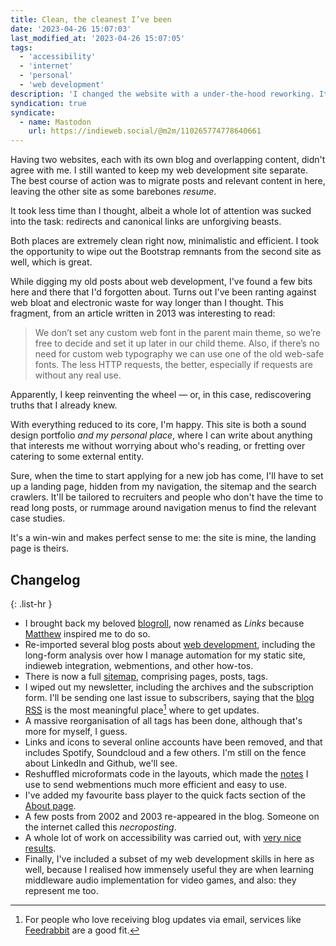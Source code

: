 ```yaml
---
title: Clean, the cleanest I’ve been
date: '2023-04-26 15:07:03'
last_modified_at: '2023-04-26 15:07:05'
tags:
  - 'accessibility'
  - 'internet'
  - 'personal'
  - 'web development'
description: 'I changed the website with a under-the-hood reworking. It involved a structure clean-up, CSS polishing, and a refactor of my alt site.'
syndication: true
syndicate:
  - name: Mastodon
    url: https://indieweb.social/@m2m/110265774778640661
---
```

Having two websites, each with its own blog and overlapping content, didn't agree with me. I still wanted to keep my web development site separate. The best course of action was to migrate posts and relevant content in here, leaving the other site as some barebones *resume*.

It took less time than I thought, albeit a whole lot of attention was sucked into the task: redirects and canonical links are unforgiving beasts.

Both places are extremely clean right now, minimalistic and efficient. I took the opportunity to wipe out the Bootstrap remnants from the second site as well, which is great. 

While digging my old posts about web development, I've found a few bits here and there that I'd forgotten about. Turns out I've been ranting against web bloat and electronic waste for way longer than I thought. This fragment, from an article written in 2013 was interesting to read:

> We don’t set any custom web font in the parent main  theme, so we’re free to decide and set it up later in our child theme.  Also, if there’s no need for custom web typography we can use one of the old web-safe fonts. The less HTTP requests, the better, especially if requests are without any real use.

Apparently, I keep reinventing the wheel — or, in this case, rediscovering truths that I already knew.

With everything reduced to its core, I'm happy. This site is both a sound design portfolio *and my personal place*, where I can write about anything that interests me without worrying about who's reading, or fretting over catering to some external entity.

Sure, when the time to start applying for a new job has come, I'll have to set up a landing page, hidden from my navigation, the sitemap and the search crawlers. It'll be tailored to recruiters and people who don't have the time to read long posts, or rummage around navigation menus to find the relevant case studies. 

It's a win-win and makes perfect sense to me: the site is mine, the landing page is theirs.

## Changelog

{: .list-hr }
- I brought back my beloved [blogroll](/links/), now renamed as *Links* because [Matthew](https://old.starbreaker.org/) inspired me to do so.
- Re-imported several blog posts about [web development](/blog/tag/web-development/), including the long-form analysis over how I manage automation for my static site, indieweb integration, webmentions, and other how-tos.
- There is now a full [sitemap](/sitemap/), comprising pages, posts, tags.
- I wiped out my newsletter, including the archives and the subscription form. I'll be sending one last issue to subscribers, saying that the [blog RSS](/feed.xml) is the most meaningful place[^1] where to get updates.
- A massive reorganisation of all tags has been done, although that's more for myself, I guess.
- Links and icons to several online accounts have been removed, and that includes Spotify, Soundcloud and a few others. I'm still on the fence about LinkedIn and Github, we'll see.
- Reshuffled microformats code in the layouts, which made the [notes](/notes/) I use to send webmentions much more efficient and easy to use.
- I've added my favourite bass player to the quick facts section of the [About page](/about/#quick-facts).
- A few posts from 2002 and 2003 re-appeared in the blog. Someone on the internet called this _necroposting_.
- A whole lot of work on accessibility was carried out, with [very nice results](/colophon/#accessibility).
- Finally, I've included a subset of my web development skills in here as well, because I realised how immensely useful they are when learning middleware audio implementation for video games, and also: they represent me too.

[^1]: For people who love receiving blog updates via email, services like [Feedrabbit](https://feedrabbit.com/) are a good fit.